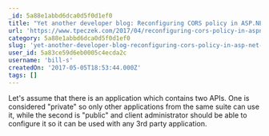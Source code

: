 ```yaml
---
_id: 5a88e1abbd6dca0d5f0d1ef0
title: "Yet another developer blog: Reconfiguring CORS policy in ASP.NET Core at runtime"
url: 'https://www.tpeczek.com/2017/04/reconfiguring-cors-policy-in-aspnet.html'
category: 5a88e1abbd6dca0d5f0d1ef0
slug: 'yet-another-developer-blog-reconfiguring-cors-policy-in-asp-net-core-at-runtime'
user_id: 5a83ce59d6eb0005c4ecda2c
username: 'bill-s'
createdOn: '2017-05-05T18:53:44.000Z'
tags: []
---
```


Let's assume that there is an application which contains two APIs. One is considered "private" so only other applications from the same suite can use it, while the second is "public" and client administrator should be able to configure it so it can be used with any 3rd party application.
